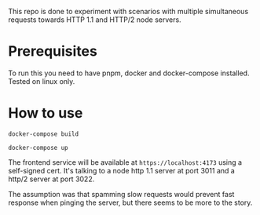 This repo is done to experiment with scenarios with multiple simultaneous requests towards HTTP 1.1 and HTTP/2 node servers.

# Prerequisites

To run this you need to have pnpm, docker and docker-compose installed. Tested on linux only.

# How to use

```
docker-compose build
```

```
docker-compose up
```

The frontend service will be available at `https://localhost:4173` using a self-signed cert. It's talking to a node http 1.1 server at port 3011 and a http/2 server at port 3022.

The assumption was that spamming slow requests would prevent fast response when pinging the server, but there seems to be more to the story.
